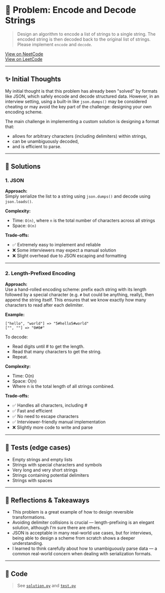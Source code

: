 # 🧠 Problem: Encode and Decode Strings

> Design an algorithm to encode a list of strings to a single string. The
> encoded string is then decoded back to the original list of strings. Please
> implement `encode` and `decode`.

[View on NeetCode](https://neetcode.io/problems/string-encode-and-decode/)  
[View on LeetCode](https://leetcode.com/problems/encode-and-decode-strings/)

---

## ✨ Initial Thoughts

My initial thought is that this problem has already been "solved" by formats
like JSON, which safely encode and decode structured data. However, in an
interview setting, using a built-in like `json.dumps()` may be considered
cheating or may avoid the key part of the challenge: designing your own
encoding scheme.

The main challenge in implementing a custom solution is designing a format that:
- allows for arbitrary characters (including delimiters) within strings,
- can be unambiguously decoded,
- and is efficient to parse.

---

## 🚀 Solutions

### 1. JSON

**Approach:**  
Simply serialize the list to a string using `json.dumps()` and decode using
`json.loads()`.

**Complexity:**  
- Time: `O(n)`, where `n` is the total number of characters across all strings
- Space: `O(n)`

**Trade-offs:**  
- ✅ Extremely easy to implement and reliable  
- ❌ Some interviewers may expect a manual solution  
- ❌ Slight overhead due to JSON escaping and formatting

---

### 2. Length-Prefixed Encoding

**Approach:**  
Use a hand-rolled encoding scheme: prefix each string with its length followed
by a special character (e.g. `#` but could be anything, really), then append the
string itself. This ensures that we know exactly how many characters to read
after each delimiter.

**Example:**
```text
["hello", "world"] => "5#hello5#world"
["", ""] => "0#0#"
```

To decode:  
- Read digits until # to get the length.
- Read that many characters to get the string.
- Repeat.

**Complexity:**  
- Time: O(n)
- Space: O(n)
- Where n is the total length of all strings combined.

**Trade-offs:**  
- ✅ Handles all characters, including #
- ✅ Fast and efficient
- ✅ No need to escape characters
- ✅ Interviewer-friendly manual implementation
- ❌ Slightly more code to write and parse

---

## 🧪 Tests (edge cases)
- Empty strings and empty lists
- Strings with special characters and symbols
- Very long and very short strings
- Strings containing potential delimiters
- Strings with spaces

---

## 📌 Reflections & Takeaways
- This problem is a great example of how to design reversible transformations.
- Avoiding delimiter collisions is crucial — length-prefixing is an elegant
  solution, although I'm sure there are others.
- JSON is acceptable in many real-world use cases, but for interviews, being
  able to design a scheme from scratch shows a deeper understanding.
- I learned to think carefully about how to unambiguously parse data — a common
  real-world concern when dealing with serialization formats.

---

## 🧮 Code

> See [`solution.py`](./solution.py) and [`test.py`](./test.py)
